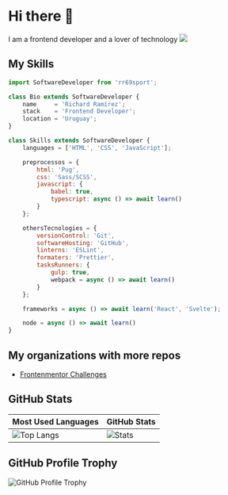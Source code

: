 # Hi there 👋

I am a frontend developer and a lover of technology ![](https://komarev.com/ghpvc/?username=rr69sport)

## My Skills

```js
import SoftwareDeveloper from 'rr69sport';

class Bio extends SoftwareDeveloper {
    name     = 'Richard Ramírez';
    stack    = 'Frontend Developer';
    location = 'Uruguay';
}

class Skills extends SoftwareDeveloper {
    languages = ['HTML', 'CSS', 'JavaScript'];

    preprocessos = {
        html: 'Pug',
        css: 'Sass/SCSS',
        javascript: {
            babel: true,
            typescript: async () => await learn()
        }
    };

    othersTecnologies = {
        versionControl: 'Git',
        softwareHosting: 'GitHub',
        linterns: 'ESLint',
        formaters: 'Prettier',
        tasksRunners: {
            gulp: true,
            webpack = async () => await learn()
        }
    };

    frameworks = async () => await learn('React', 'Svelte');

    node = async () => await learn()
}
```

## My organizations with more repos

* [Frontenmentor Challenges](https://github.com/frontendmentor-challenge-repos)

## GitHub Stats

| Most Used Languages | GitHub Stats |
| ------------------- | ------------ |
| ![Top Langs](https://github-readme-stats.vercel.app/api/top-langs/?username=rr69sport&show_icons=true&hide_title=true&hide_border=true&bg_color=0d1117&text_color=f0f6fc&layout=compact) | ![Stats](https://github-readme-stats.vercel.app/api/?username=rr69sport&show_icons=true&hide_title=true&hide_border=true&bg_color=0d1117&text_color=f0f6fc) |

## GitHub Profile Trophy

![GitHub Profile Trophy](https://github-profile-trophy.vercel.app/?username=rr69sport&theme=darkhub&margin-w=45)
